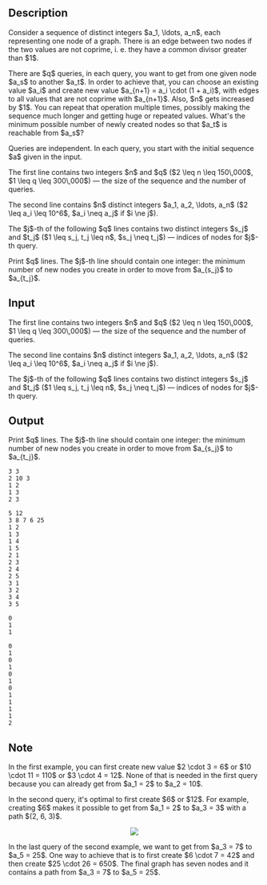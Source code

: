 ## Description

<div><p>Consider a sequence of distinct integers $a_1, \ldots, a_n$, each representing one node of a graph. There is an edge between two nodes if the two values are not coprime, i.&nbsp;e. they have a common divisor greater than $1$.</p><p>There are $q$ queries, in each query, you want to get from one given node $a_s$ to another $a_t$. In order to achieve that, you can choose an existing value $a_i$ and create new value $a_{n+1} = a_i \cdot (1 + a_i)$, with edges to all values that are not coprime with $a_{n+1}$. Also, $n$ gets increased by $1$. You can repeat that operation multiple times, possibly making the sequence much longer and getting huge or repeated values. What's the minimum possible number of newly created nodes so that $a_t$ is reachable from $a_s$?</p><p>Queries are independent. In each query, you start with the initial sequence $a$ given in the input.</p></div><div class="input-specification"><p>The first line contains two integers $n$ and $q$ ($2 \leq n \leq 150\,000$, $1 \leq q \leq 300\,000$)&nbsp;— the size of the sequence and the number of queries.</p><p>The second line contains $n$ <span class="tex-font-style-bf">distinct</span> integers $a_1, a_2, \ldots, a_n$ ($2 \leq a_i \leq 10^6$, $a_i \neq a_j$ if $i \ne j$).</p><p>The $j$-th of the following $q$ lines contains two distinct integers $s_j$ and $t_j$ ($1 \leq s_j, t_j \leq n$, $s_j \neq t_j$)&nbsp;— indices of nodes for $j$-th query.</p></div><div class="output-specification"><p>Print $q$ lines. The $j$-th line should contain one integer: the minimum number of new nodes you create in order to move from $a_{s_j}$ to $a_{t_j}$.</p></div>

## Input

<p>The first line contains two integers $n$ and $q$ ($2 \leq n \leq 150\,000$, $1 \leq q \leq 300\,000$)&nbsp;— the size of the sequence and the number of queries.</p><p>The second line contains $n$ <span class="tex-font-style-bf">distinct</span> integers $a_1, a_2, \ldots, a_n$ ($2 \leq a_i \leq 10^6$, $a_i \neq a_j$ if $i \ne j$).</p><p>The $j$-th of the following $q$ lines contains two distinct integers $s_j$ and $t_j$ ($1 \leq s_j, t_j \leq n$, $s_j \neq t_j$)&nbsp;— indices of nodes for $j$-th query.</p>

## Output

<p>Print $q$ lines. The $j$-th line should contain one integer: the minimum number of new nodes you create in order to move from $a_{s_j}$ to $a_{t_j}$.</p>





```input1
3 3
2 10 3
1 2
1 3
2 3
```




```input2
5 12
3 8 7 6 25
1 2
1 3
1 4
1 5
2 1
2 3
2 4
2 5
3 1
3 2
3 4
3 5
```




```output1
0
1
1
```




```output2
0
1
0
1
0
1
0
1
1
1
1
2
```



## Note

<p>In the first example, you can first create new value $2 \cdot 3 = 6$ or $10 \cdot 11 = 110$ or $3 \cdot 4 = 12$. None of that is needed in the first query because you can already get from $a_1 = 2$ to $a_2 = 10$.</p><p>In the second query, it's optimal to first create $6$ or $12$. For example, creating $6$ makes it possible to get from $a_1 = 2$ to $a_3 = 3$ with a path $(2, 6, 3)$.</p><center> <img class="tex-graphics" src="file://iAcuRmXC.png" style="max-width: 100.0%;max-height: 100.0%;"> </center><p>In the last query of the second example, we want to get from $a_3 = 7$ to $a_5 = 25$. One way to achieve that is to first create $6 \cdot 7 = 42$ and then create $25 \cdot 26 = 650$. The final graph has seven nodes and it contains a path from $a_3 = 7$ to $a_5 = 25$.</p>
